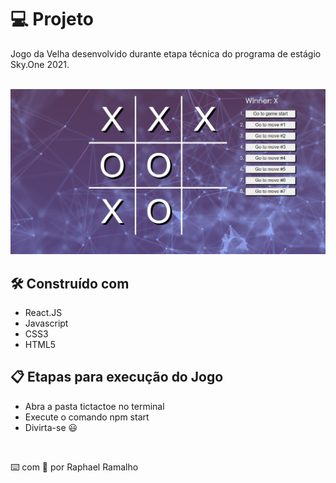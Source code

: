 # 💻 Projeto

Jogo da Velha desenvolvido durante etapa técnica do programa de estágio Sky.One 2021.
<br><br>

<img src="tictactoe/src/img/screen-shot.PNG">

## 🛠️ Construído com
<ul>
 <li>React.JS
 <li>Javascript
 <li>CSS3
 <li>HTML5
</ul>

## 📋 Etapas para execução do Jogo
<ul>
 <li>Abra a pasta tictactoe no terminal
 <li>Execute o comando npm start
 <li>Divirta-se 😃
</ul>
<br>

⌨️ com 💜 por Raphael Ramalho 



